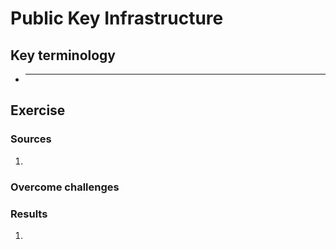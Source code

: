 # Public Key Infrastructure


## Key terminology
- ***




## Exercise
### Sources
1. 
### Overcome challenges


### Results
1. 
